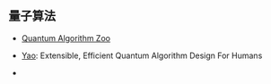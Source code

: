 ## 量子算法

- [Quantum Algorithm Zoo](https://quantumalgorithmzoo.org/)

- [Yao](https://yaoquantum.org/): Extensible, Efficient Quantum Algorithm Design For Humans
- 

### 